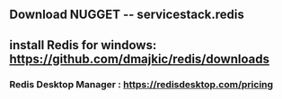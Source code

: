 ## Download NUGGET -- servicestack.redis

## install Redis for windows: https://github.com/dmajkic/redis/downloads

### Redis Desktop Manager : https://redisdesktop.com/pricing


